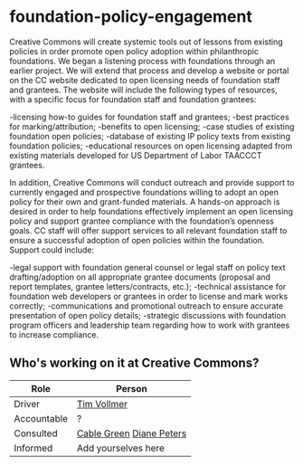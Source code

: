 # foundation-policy-engagement

Creative Commons will create systemic tools out of lessons from existing policies in order promote open policy adoption within philanthropic foundations. We began a listening process with foundations through an earlier project. We will extend that process and develop a website or portal on the CC website dedicated to open licensing needs of foundation staff and grantees. The website will include the following types of resources, with a specific focus for foundation staff and foundation grantees:

-licensing how-to guides for foundation staff and grantees;
-best practices for marking/attribution;
-benefits to open licensing;
-case studies of existing foundation open policies;
-database of existing IP policy texts from existing foundation policies;
-educational resources on open licensing adapted from existing materials developed for US Department of Labor TAACCCT grantees.

In addition, Creative Commons will conduct outreach and provide support to currently engaged and prospective foundations willing to adopt an open policy for their own and grant-funded materials. A hands-on approach is desired in order to help foundations effectively implement an open licensing policy and support grantee compliance with the foundation’s openness goals. CC staff will offer support services to all relevant foundation staff to ensure a successful adoption of open policies within the foundation. Support could include:

-legal support with foundation general counsel or legal staff on policy text drafting/adoption on all appropriate grantee documents (proposal and report templates, grantee letters/contracts, etc.);
-technical assistance for foundation web developers or grantees in order to license and mark works correctly;
-communications and promotional outreach to ensure accurate presentation of open policy details;
-strategic discussions with foundation program officers and leadership team regarding how to work with grantees to increase compliance.

## Who's working on it at Creative Commons?

| Role  | Person |
| ------------- | ------------- |
| Driver  | [Tim Vollmer](https://github.com/tvol)  |
| Accountable  | ?  |
| Consulted | [Cable Green](https://github.com/cablegreen) [Diane Peters](https://github.com/peterspdx)|
| Informed | Add yourselves here |
